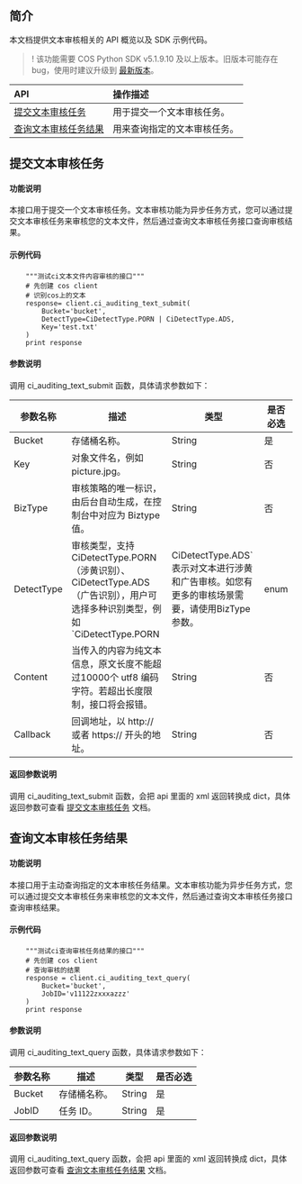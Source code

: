 ## 简介

本文档提供文本审核相关的 API 概览以及 SDK 示例代码。

>! 该功能需要 COS Python SDK v5.1.9.10 及以上版本。旧版本可能存在 bug，使用时建议升级到 [最新版本](https://github.com/tencentyun/cos-python-sdk-v5/releases)。
>

| API                                                          | 操作描述                   |
| :----------------------------------------------------------- | :------------------------- |
| [提交文本审核任务](https://cloud.tencent.com/document/product/436/56289) | 用于提交一个文本审核任务。   |
| [查询文本审核任务结果](https://cloud.tencent.com/document/product/436/56288) | 用来查询指定的文本审核任务。 |



## 提交文本审核任务

#### 功能说明

本接口用于提交一个文本审核任务。文本审核功能为异步任务方式，您可以通过提交文本审核任务来审核您的文本文件，然后通过查询文本审核任务接口查询审核结果。

#### 示例代码

```shell
    """测试ci文本文件内容审核的接口"""
    # 先创建 cos client
    # 识别cos上的文本
	response= client.ci_auditing_text_submit(
		Bucket='bucket',
		DetectType=CiDetectType.PORN | CiDetectType.ADS,
		Key='test.txt'
	)
	print response
```

#### 参数说明

调用 ci_auditing_text_submit 函数，具体请求参数如下：

| 参数名称  | 描述                                                         | 类型   | 是否必选 |
| --------- | ------------------------------------------------------------ | ------ | -------- |
| Bucket | 存储桶名称。                                 | String  | 是       |
| Key | 对象文件名，例如 picture.jpg。                                 | String  | 否       |
| BizType | 审核策略的唯一标识，由后台自动生成，在控制台中对应为 Biztype 值。                                 | String  | 否       |
| DetectType      | 审核类型，支持 CiDetectType.PORN（涉黄识别）、CiDetectType.ADS（广告识别），用户可选择多种识别类型，例如 `CiDetectType.PORN | CiDetectType.ADS` 表示对文本进行涉黄和广告审核。如您有更多的审核场景需要，请使用BizType参数。 | enum | 否  |
| Content | 当传入的内容为纯文本信息，原文长度不能超过10000个 utf8 编码字符。若超出长度限制，接口将会报错。                                 | String  | 否       |
| Callback | 回调地址，以 http:// 或者 https:// 开头的地址。                          | String  | 否       |

#### 返回参数说明

调用 ci_auditing_text_submit 函数，会把 api 里面的 xml 返回转换成 dict，具体返回参数可查看 [提交文本审核任务](https://cloud.tencent.com/document/product/436/56289) 文档。


## 查询文本审核任务结果

#### 功能说明

本接口用于主动查询指定的文本审核任务结果。文本审核功能为异步任务方式，您可以通过提交文本审核任务来审核您的文本文件，然后通过查询文本审核任务接口查询审核结果。

#### 示例代码

```shell
    """测试ci查询审核任务结果的接口"""
    # 先创建 cos client
    # 查询审核的结果
	response = client.ci_auditing_text_query(
		Bucket='bucket',
		JobID='v11122zxxxazzz'
	)
	print response
```

#### 参数说明

调用 ci_auditing_text_query 函数，具体请求参数如下：

| 参数名称  | 描述                                                         | 类型   | 是否必选 |
| --------- | ------------------------------------------------------------ | ------ | -------- |
| Bucket | 存储桶名称。                                 | String  | 是       |
| JobID | 任务 ID。                                 | String  | 是       |

#### 返回参数说明

调用 ci_auditing_text_query 函数，会把 api 里面的 xml 返回转换成 dict，具体返回参数可查看 [查询文本审核任务结果](https://cloud.tencent.com/document/product/436/56288) 文档。



